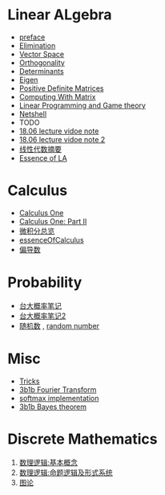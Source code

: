 <h2 id="bd8cfe5912b0bee7fd7d191afedf8995"></h2>


# Linear ALgebra

 - [preface](LinearAlgebra_preface.md) 
 - [Elimination](LinearAlgebra_MatricesandGaussianElimination.md)  
 - [Vector Space](LinearAlgebra_VectorSpace.md)  
 - [Orthogonality](LinearAlgebra_Orthogonality.md)
 - [Determinants](LinearAlgebra_Determinants.md) 
 - [Eigen](LinearAlgebra_Eigen.md)  
 - [Positive Definite Matrices](LinearAlgebra_PositiveDefiniteMatrices.md)
 - [Computing With Matrix](LinearAlgebra_Computing_With_Matrix.md)
 - [Linear Programming and Game theory](LinearAlgebra_Linear_Programming_and_Game_theory.md)
 - [Netshell](LinearAlgebra_Netshell.md)  
 - TODO
 - [18.06 lecture vidoe note](note_18.06.md) 
 - [18.06 lecture vidoe note 2](note_18.06_2.md) 
 - [线性代数摘要](LinearAlgebra.md) 
 - [Essence of LA](3blue1brown.md)


<h2 id="0349a55a6a70f89e604c28892ce24d82"></h2>


# Calculus

 - [Calculus One](CalculusOne.md) 
 - [Calculus One: Part II](CalculusOne_part2.md)
 - [微积分总览](微积分总览.md) 
 - [essenceOfCalculus](essenceOfCalculus.md )
 - [偏导数](partial_derivative.md)


<h2 id="0d2765b30694ee9f4fb7be2ae3b676dc"></h2>


# Probability 

 - [台大概率笔记](TaiwanU_probability.md)
 - [台大概率笔记2](TaiwanU_probability2.md) 
 - [随机数](Dev_Random.md) , [random number](random_number.md)


<h2 id="74248c725e00bf9fe04df4e35b249a19"></h2>


# Misc 

 - [Tricks](Tricks.md)
 - [3b1b Fourier Transform](3b1b_fourier_transform.md)
 - [softmax implementation](softmax.md)
 - [3b1b Bayes theorem](bayes_theorem.md)



<h2 id="d2bcb78d5ac194c66f434e9fbcb3565e"></h2>


# Discrete Mathematics

 1. [数理逻辑:基本概念](DiscreteMathematics.md)
 2. [数理逻辑:命题逻辑及形式系统](DiscreteMathematics_week2.md)
 3. [图论](DiscreteMathematics_Week7.md)
